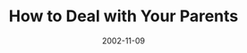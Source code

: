 ---
layout: message
category: message
series: "Do It Yourself"
title: "How to Deal with Your Parents"
date: 2002-11-09
audio-description: "Explore our critical ''do it yourself'' project called family."
audio: "http://s3.amazonaws.com/crossroadsaudiomessages/Deal With Your Par2.mp3"
audio-title: "How to Deal with Your Parents"
audio-duration: "42:03"
---